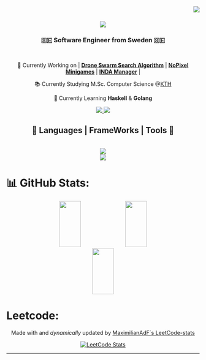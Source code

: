 <img align="right" src="https://visitcount.itsvg.in/api?id=MaximilianAdF&icon=0&color=0">

<h1 align="center">
  <a href="https://git.io/typing-svg">
    <img src="https://readme-typing-svg.herokuapp.com?font=Fira+Code&duration=3000&pause=1000&color=F7F7F7&center=true&vCenter=true&random=false&width=500&height=70&lines=Maximilian;Alvim+de+Faria"/>
  </a>
</h1>

<h3 align="center">🇸🇪 Software Engineer from Sweden 🇸🇪</h3>

<br/>

<div align="center">
  
  💼 Currently Working on | [**Drone Swarm Search Algorithm**]() | **[NoPixel Minigames](https://github.com/MaximilianAdF/NoPixel-MiniGames-4.0)** | **[INDA Manager](https://github.com/MaximilianAdF/INDA-manager)** |
  
  📚 Currently Studying M.Sc. Computer Science @<a href="https://github.com/KTH">KTH</a>
  
  🌱 Currently Learning **Haskell** & **Golang**

</div>

<div align="center">
  <a href="mailto:maximilian.adf@gmail.com" target="_blank">
    <img src="https://img.shields.io/badge/Gmail-333333?style=for-the-badge&logo=gmail&logoColor=red" target="_blank" />
  </a>
  <a href="https://linkedin.com/in/maximilian-alvim-de-faria-151948241" target="_blank">
    <img src="https://img.shields.io/badge/LinkedIn-333333?style=for-the-badge&logo=linkedin&logoColor=blue" target="_blank">
  </a>
</div>

<h2 align="center">🧩 Languages | FrameWorks | Tools 🧩</h2>
<br/>
<div align="center">
  <a href="https://skillicons.dev">
    <img src="https://skillicons.dev/icons?i=nodejs,github,vscode,express,react"><br/>
    <img src="https://skillicons.dev/icons?i=java,javascript,typescript,html,css,git,golang,c,cpp,python">
  </a>
</div>

# 📊 GitHub Stats:
<div align="center">
    <img src="https://github-readme-stats.vercel.app/api?username=MaximilianAdF&theme=dark&hide_border=false&include_all_commits=false&count_private=false" style="width: 33.33%;" height="120px">
    <img src="https://github-readme-stats.vercel.app/api/top-langs/?username=MaximilianAdF&theme=dark&hide_border=false&include_all_commits=false&count_private=false&layout=compact" style="width: 33.33%;" height="120px">
    <img src="https://github-readme-streak-stats.herokuapp.com/?user=MaximilianAdF&theme=dark&hide_border=false" style="width: 33.33%;" height="120px">
</div>




# Leetcode:
<div align="center">
  
  Made with and *dynamically* updated by [MaximilianAdF´s LeetCode-stats](https://github.com/MaximilianAdF/Leetcode-Stats)
  
  [![LeetCode Stats](https://leetcode-stats-inky.vercel.app/?username=Makimi&ranking=true)](https://www.leetcode.com/Makimi)
  
</div>

---
